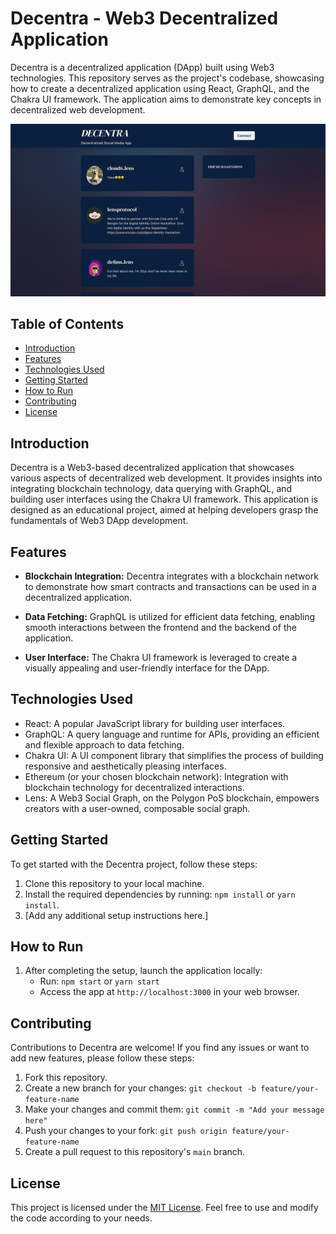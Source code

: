 # Decentra - Web3 Decentralized Application

Decentra is a decentralized application (DApp) built using Web3 technologies. This repository serves as the project's codebase, showcasing how to create a decentralized application using React, GraphQL, and the Chakra UI framework. The application aims to demonstrate key concepts in decentralized web development.

![Decentra Cover Image](https://github.com/ethankyle360/decentra-social-media/blob/main/Decentra.png)

## Table of Contents

- [Introduction](#introduction)
- [Features](#features)
- [Technologies Used](#technologies-used)
- [Getting Started](#getting-started)
- [How to Run](#how-to-run)
- [Contributing](#contributing)
- [License](#license)

## Introduction

Decentra is a Web3-based decentralized application that showcases various aspects of decentralized web development. It provides insights into integrating blockchain technology, data querying with GraphQL, and building user interfaces using the Chakra UI framework. This application is designed as an educational project, aimed at helping developers grasp the fundamentals of Web3 DApp development.

## Features

- **Blockchain Integration:** Decentra integrates with a blockchain network to demonstrate how smart contracts and transactions can be used in a decentralized application.

- **Data Fetching:** GraphQL is utilized for efficient data fetching, enabling smooth interactions between the frontend and the backend of the application.

- **User Interface:** The Chakra UI framework is leveraged to create a visually appealing and user-friendly interface for the DApp.

## Technologies Used

- React: A popular JavaScript library for building user interfaces.
- GraphQL: A query language and runtime for APIs, providing an efficient and flexible approach to data fetching.
- Chakra UI: A UI component library that simplifies the process of building responsive and aesthetically pleasing interfaces.
- Ethereum (or your chosen blockchain network): Integration with blockchain technology for decentralized interactions.
- Lens: A Web3 Social Graph, on the Polygon PoS blockchain, empowers creators with a user-owned, composable social graph.

## Getting Started

To get started with the Decentra project, follow these steps:

1. Clone this repository to your local machine.
2. Install the required dependencies by running: `npm install` or `yarn install`.
3. [Add any additional setup instructions here.]

## How to Run

1. After completing the setup, launch the application locally:
   - Run: `npm start` or `yarn start`
   - Access the app at `http://localhost:3000` in your web browser.

## Contributing

Contributions to Decentra are welcome! If you find any issues or want to add new features, please follow these steps:
1. Fork this repository.
2. Create a new branch for your changes: `git checkout -b feature/your-feature-name`
3. Make your changes and commit them: `git commit -m "Add your message here"`
4. Push your changes to your fork: `git push origin feature/your-feature-name`
5. Create a pull request to this repository's `main` branch.

## License

This project is licensed under the [MIT License](LICENSE). Feel free to use and modify the code according to your needs.
